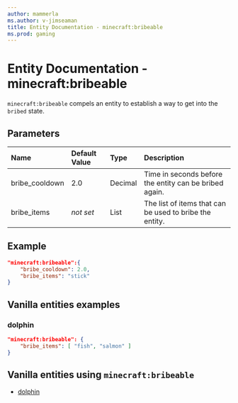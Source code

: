 ```yaml
---
author: mammerla
ms.author: v-jimseaman
title: Entity Documentation - minecraft:bribeable
ms.prod: gaming
---
```


# Entity Documentation - minecraft:bribeable

`minecraft:bribeable` compels an entity to establish a way to get into the `bribed` state.

## Parameters

|Name |Default Value  |Type  |Description  |
|:----------|:----------|:----------|:----------|
|bribe_cooldown| 2.0| Decimal| Time in seconds before the entity can be bribed again. |
|bribe_items|*not set* | List|  The list of items that can be used to bribe the entity. |

## Example

```json
"minecraft:bribeable":{
    "bribe_cooldown": 2.0,
    "bribe_items": "stick"
}
```

## Vanilla entities examples

### dolphin

```json
"minecraft:bribeable": {
    "bribe_items": [ "fish", "salmon" ]
}
```

## Vanilla entities using `minecraft:bribeable`

- [dolphin](../../../../Source/VanillaBehaviorPack_Snippets/entities/dolphin.md)
